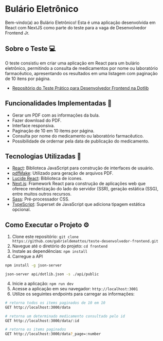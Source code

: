 # Bulário Eletrônico

Bem-vindo(a) ao Bulário Eletrônico! Esta é uma aplicação desenvolvida em React com NextJS como parte do teste para a vaga de Desenvolvedor Frontend Jr.

## Sobre o Teste 💻

O teste consistiu em criar uma aplicação em React para um bulário eletrônico, permitindo a consulta de medicamentos por nome ou laboratório farmacêutico, apresentando os resultados em uma listagem com paginação de 10 itens por página.

- [Repositório do Teste Prático para Desenvolvedor Frontend na Dotlib](https://github.com/Dotlib-BR/teste-desenvolvedor-frontend)

## Funcionalidades Implementadas 📝

- Gerar um PDF com as informações da bula.
- Fazer download do PDF.
- Interface responsiva.
- Paginação de 10 em 10 items por página.
- Consulta por nome do medicamento ou laboratório farmacêutico.
- Possibilidade de ordernar pela data de publicação do medicamento.

## Tecnologias Utilizadas 🚀

- [React](https://reactjs.org/): Biblioteca JavaScript para construção de interfaces de usuário.
- [pdfMake](http://pdfmake.org/#/): Utilizado para geração de arquivos PDF.
- [Lucide React](https://lucide.dev/): Biblioteca de ícones.
- [Next.js](https://nextjs.org/): Framework React para construção de aplicações web que oferece renderização do lado do servidor (SSR), geração estática (SSG), entre muitos outros recursos.
- [Sass](https://sass-lang.com/): Pré-processador CSS.
- [TypeScript](https://www.typescriptlang.org/): Superset de JavaScript que adiciona tipagem estática opcional.

## Como Executar o Projeto ⚙️

1. Clone este repositório: `git clone https://github.com/gabrieldemattos/teste-desenvolvedor-frontend.git`
2. Navegue até o diretório do projeto: `cd frontend`
3. Instale as dependências: `npm install`
4. Carregue a API

```sh
npm install -g json-server

json-server api/dotlib.json -s ./api/public
```

4. Inicie a aplicação: `npm run dev`
5. Acesse a aplicação em seu navegador: `http://localhost:3001`
6. Utilize os seguintes endpoints para carregar as informações:

```sh
# retorna todos os items paginados de 10 em 10
GET http://localhost:3000/data

# retorna um determinado medicamento consultado pelo id
GET http://localhost:3000/data/:id

# retorna os items paginados
GET http://localhost:3000/data?_page=:number
```
